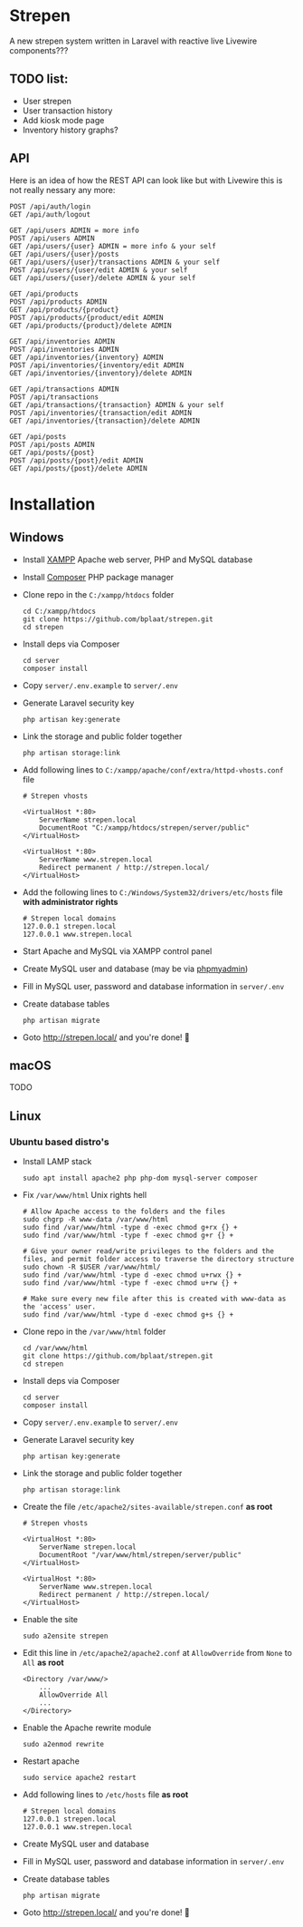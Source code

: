 # Strepen
A new strepen system written in Laravel with reactive live Livewire components???

## TODO list:
- User strepen
- User transaction history
- Add kiosk mode page
- Inventory history graphs?

## API
Here is an idea of how the REST API can look like but with Livewire this is not really nessary any more:
```
POST /api/auth/login
GET /api/auth/logout

GET /api/users ADMIN = more info
POST /api/users ADMIN
GET /api/users/{user} ADMIN = more info & your self
GET /api/users/{user}/posts
GET /api/users/{user}/transactions ADMIN & your self
POST /api/users/{user/edit ADMIN & your self
GET /api/users/{user}/delete ADMIN & your self

GET /api/products
POST /api/products ADMIN
GET /api/products/{product}
POST /api/products/{product/edit ADMIN
GET /api/products/{product}/delete ADMIN

GET /api/inventories ADMIN
POST /api/inventories ADMIN
GET /api/inventories/{inventory} ADMIN
POST /api/inventories/{inventory/edit ADMIN
GET /api/inventories/{inventory}/delete ADMIN

GET /api/transactions ADMIN
POST /api/transactions
GET /api/transactions/{transaction} ADMIN & your self
POST /api/inventories/{transaction/edit ADMIN
GET /api/inventories/{transaction}/delete ADMIN

GET /api/posts
POST /api/posts ADMIN
GET /api/posts/{post}
POST /api/posts/{post}/edit ADMIN
GET /api/posts/{post}/delete ADMIN
```

# Installation

## Windows
- Install [XAMPP](https://www.apachefriends.org/download.html) Apache web server, PHP and MySQL database
- Install [Composer](https://getcomposer.org/download/) PHP package manager
- Clone repo in the `C:/xampp/htdocs` folder

    ```
    cd C:/xampp/htdocs
    git clone https://github.com/bplaat/strepen.git
    cd strepen
    ```
- Install deps via Composer

    ```
    cd server
    composer install
    ```
- Copy `server/.env.example` to `server/.env`
- Generate Laravel security key

    ```
    php artisan key:generate
    ```
- Link the storage and public folder together

    ```
    php artisan storage:link
    ```
- Add following lines to `C:/xampp/apache/conf/extra/httpd-vhosts.conf` file

    ```
    # Strepen vhosts

    <VirtualHost *:80>
        ServerName strepen.local
        DocumentRoot "C:/xampp/htdocs/strepen/server/public"
    </VirtualHost>

    <VirtualHost *:80>
        ServerName www.strepen.local
        Redirect permanent / http://strepen.local/
    </VirtualHost>
    ```
- Add the following lines to `C:/Windows/System32/drivers/etc/hosts` file **with administrator rights**

    ```
    # Strepen local domains
    127.0.0.1 strepen.local
    127.0.0.1 www.strepen.local
    ```
- Start Apache and MySQL via XAMPP control panel
- Create MySQL user and database (may be via [phpmyadmin](http://localhost/phpmyadmin/))
- Fill in MySQL user, password and database information in `server/.env`
- Create database tables

    ```
    php artisan migrate
    ```
- Goto http://strepen.local/ and you're done! 🎉

## macOS
TODO

## Linux

### Ubuntu based distro's
- Install LAMP stack

    ```
    sudo apt install apache2 php php-dom mysql-server composer
    ```
-  Fix `/var/www/html` Unix rights hell

    ```
    # Allow Apache access to the folders and the files
    sudo chgrp -R www-data /var/www/html
    sudo find /var/www/html -type d -exec chmod g+rx {} +
    sudo find /var/www/html -type f -exec chmod g+r {} +

    # Give your owner read/write privileges to the folders and the files, and permit folder access to traverse the directory structure
    sudo chown -R $USER /var/www/html/
    sudo find /var/www/html -type d -exec chmod u+rwx {} +
    sudo find /var/www/html -type f -exec chmod u+rw {} +

    # Make sure every new file after this is created with www-data as the 'access' user.
    sudo find /var/www/html -type d -exec chmod g+s {} +
    ```
- Clone repo in the `/var/www/html` folder

    ```
    cd /var/www/html
    git clone https://github.com/bplaat/strepen.git
    cd strepen
    ```
- Install deps via Composer

    ```
    cd server
    composer install
    ```
- Copy `server/.env.example` to `server/.env`
- Generate Laravel security key

    ```
    php artisan key:generate
    ```
- Link the storage and public folder together

    ```
    php artisan storage:link
    ```
- Create the file `/etc/apache2/sites-available/strepen.conf` **as root**

    ```
    # Strepen vhosts

    <VirtualHost *:80>
        ServerName strepen.local
        DocumentRoot "/var/www/html/strepen/server/public"
    </VirtualHost>

    <VirtualHost *:80>
        ServerName www.strepen.local
        Redirect permanent / http://strepen.local/
    </VirtualHost>
    ```
- Enable the site

    ```
    sudo a2ensite strepen
    ```
- Edit this line in `/etc/apache2/apache2.conf` at `AllowOverride` from `None` to `All` **as root**

    ```
    <Directory /var/www/>
        ...
        AllowOverride All
        ...
    </Directory>
    ```
- Enable the Apache rewrite module

    ```
    sudo a2enmod rewrite
    ```
- Restart apache

    ```
    sudo service apache2 restart
    ```
- Add following lines to `/etc/hosts` file **as root**

    ```
    # Strepen local domains
    127.0.0.1 strepen.local
    127.0.0.1 www.strepen.local
    ```
- Create MySQL user and database
- Fill in MySQL user, password and database information in `server/.env`
- Create database tables

    ```
    php artisan migrate
    ```
- Goto http://strepen.local/ and you're done! 🎉
